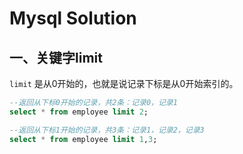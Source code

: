 # Mysql Solution

## 一、关键字limit

`limit` 是从0开始的，也就是说记录下标是从0开始索引的。

```sql
--返回从下标0开始的记录，共2条：记录0，记录1
select * from employee limit 2;

--返回从下标1开始的记录，共3条：记录1，记录2，记录3
select * from employee limit 1,3;
```



